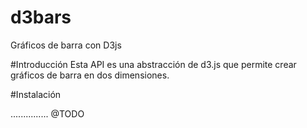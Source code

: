 # d3bars
Gráficos de barra con D3js

#Introducción 
Esta API es una abstracción de d3.js que permite crear gráficos de barra en dos dimensiones.


#Instalación

<script src="./d3.min.js"></script>
<script src="./d3bars.js"></script>

...............
@TODO
